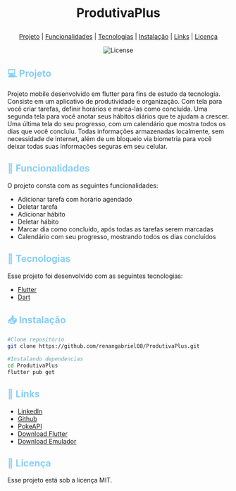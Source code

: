 <h1 align="center">
    <!-- <img width="50%" src="./assets/pokemon.png"/> -->
    <p>ProdutivaPlus</p>
</h1>

<p align="center">
  <a href="#projeto">Projeto</a>&nbsp;|
  <a href="#funcionalidades">Funcionalidades</a>&nbsp;|
  <a href="#tecnologias">Tecnologias</a>&nbsp;|
  <a href="#instalacao">Instalação</a>&nbsp;|
  <a href="#links">Links</a>&nbsp;|
  <a href="#licenca">Licença</a>
</p>

<p align="center">
  <img alt="License" src="https://img.shields.io/static/v1?label=license&message=MIT&color=49AA26&labelColor=000000">
</p>

<!-- <p align="center">
  <img width="40%" src="./assets/app.gif">
</p> -->

<div id='projeto'>
  <h2 style="color: #87CEFA;"> 💻 Projeto </h2>
  Projeto mobile desenvolvido em flutter para fins de estudo da tecnologia.
  <br>
  Consiste em um aplicativo de produtividade e organização. Com tela para você criar tarefas, definir horários e marcá-las como concluída. Uma segunda tela para você anotar seus hábitos diários que te ajudam a crescer. Uma última tela do seu progresso, com um calendário que mostra todos os dias que você concluiu. Todas informações armazenadas localmente, sem necessidade de internet, além de um bloqueio via biometria para você deixar todas suas informações seguras em seu celular. 
</div>

<div id='funcionalidades'>
  <h2 style="color: #87CEFA;">🔨 Funcionalidades</h2>

  O projeto consta com as seguintes funcionalidades:

  - Adicionar tarefa com horário agendado
  - Deletar tarefa
  - Adicionar hábito
  - Deletar hábito
  - Marcar dia como concluído, após todas as tarefas serem marcadas
  - Calendário com seu progresso, mostrando todos os dias concluídos
  

</div>

<div id='tecnologias'>
  <h2 style="color: #87CEFA;">🚀 Tecnologias</h2>

  <p>
  Esse projeto foi desenvolvido com as seguintes tecnologias:

  - [Flutter](https://flutter.dev/)
  - [Dart](https://dart.dev/)
  </p>
</div>

<div id='instalacao'>
  <h2 style="color: #87CEFA;">📥 Instalação</h2>

  ```bash
  #Clone repositório
  git clone https://github.com/renangabriel08/ProdutivaPlus.git

  #Instalando dependencias
  cd ProdutivaPlus
  flutter pub get
```
  
</div>

<div id='links'>
  <h2 style="color: #87CEFA;">📍 Links</h2>

- [LinkedIn](https://www.linkedin.com/in/renan-gabriel/)
- [Github](https://github.com/renangabriel08)
- [PokeAPI](https://pokeapi.co/)
- [Download Flutter](https://flutter.dev/)
- [Download Emulador](https://developer.android.com/studio)
</div>

<div id='licenca'>
  <h2 style="color: #87CEFA;">📑 Licença</h2>

  <p>Esse projeto está sob a licença MIT.</p>
</div>
